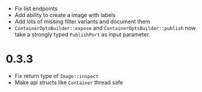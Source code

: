 #
- Fix list endpoints
- Add ability to create a image with labels
- Add lots of missing filter variants and document them
- `ContainerOptsBuilder::expose` and `ContainerOptsBuilder::publish` now take a strongly typed `PublishPort`
  as input parameter.

# 0.3.3
- Fix return type of `Image::inspect`
- Make api structs like `Container` thread safe
